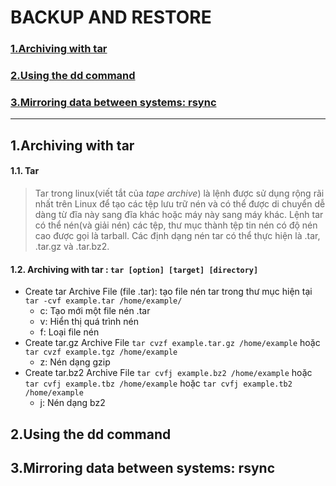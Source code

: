 # BACKUP AND RESTORE
### [1.Archiving with tar](#1)
### [2.Using the dd command](#2) 
### [3.Mirroring data between systems: rsync](#3)
------------------------------------------------------------------------------------------------------------------------------------------------------------------------------------

## 1.Archiving with tar <a name="1"></a>
#### 1.1. Tar
   > Tar trong linux(viết tắt của *tape archive*) là lệnh được sử dụng rộng rãi nhất trên Linux để tạo các tệp lưu trữ nén và có thể được di chuyển dễ dàng từ đĩa này sang đĩa khác hoặc máy này sang máy khác. Lệnh tar có thể nén(và giải nén) các tệp, thư mục thành tệp tin nén có độ nén cao được gọi là tarball. Các định dạng nén tar có thể thực hiện là .tar, .tar.gz và .tar.bz2.
   
#### 1.2. Archiving with tar : `tar [option] [target] [directory]`
   - Create tar Archive File (file .tar): tạo file nén tar trong thư mục hiện tại `tar -cvf example.tar /home/example/` 
      - c: Tạo mới một file nén .tar
      - v: Hiển thị quá trình nén
      - f: Loại file nén
   - Create tar.gz Archive File `tar cvzf example.tar.gz /home/example` hoặc `tar cvzf example.tgz /home/example`
      - z: Nén dạng gzip
   - Create tar.bz2 Archive File `tar cvfj example.bz2 /home/example` hoặc `tar cvfj example.tbz /home/example` hoặc `tar cvfj example.tb2 /home/example`
      - j: Nén dạng bz2
> 
## 2.Using the dd command <a name="2"></a>
## 3.Mirroring data between systems: rsync <a name="3"></a>
